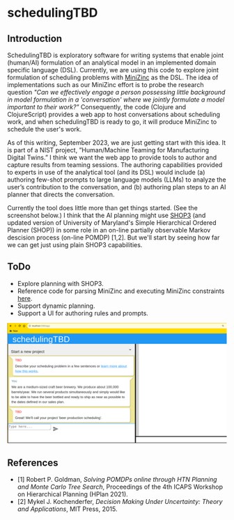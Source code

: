 # schedulingTBD

## Introduction

SchedulingTBD is exploratory software for writing systems that enable joint (human/AI) formulation of an analytical model in an implemented domain specific language (DSL).
Currently, we are using this code to explore joint formulation of scheduling problems with [MiniZinc](https://www.minizinc.org/) as the DSL.
The idea of implementations such as our MiniZinc effort is to probe the research question
*"Can we effectively engage a person possessing little background in model formulation in a 'conversation' where we jointly formulate a model important to their work?"*
Consequently, the code (Clojure and ClojureScript) provides a web app to host conversations about scheduling work, and when schedulingTBD is ready to go, it will produce MiniZinc to schedule the user's work.

As of this writing, September 2023, we are just getting start with this idea.
It is part of a NIST project, ”Human/Machine Teaming for Manufacturing Digital Twins.”
I think we want the web app to provide tools to author and capture results from teaming sessions.
The authoring capabilities provided to experts in use of the analytical tool (and its DSL) would include
(a) authoring few-shot prompts to large language models (LLMs) to analyze the user’s contribution to the conversation, and
(b) authoring plan steps to an AI planner that directs the conversation.

Currently the tool does little more than get things started.
(See the screenshot below.)
I think that the AI planning might use [SHOP3](https://github.com/shop-planner/shop3)
(and updated version of University of Maryland's Simple Hierarchical Ordered Planner (SHOP)) in some role in
an on-line partially observable Markov descision process (on-line POMDP) [1,2].
But we'll start by seeing how far we can get just using plain SHOP3 capabilities.

## ToDo
  - Explore planning with SHOP3.
  - Reference code for parsing MiniZinc and executing MiniZinc constraints [here](https://github.com/pdenno/minizinc-parser).
  - Support dynamic planning.
  - Support a UI for authoring rules and prompts.

![alt text](https://github.com/pdenno/schedulingTBD/blob/main/doc/SchedulingTBD-early.png?raw=true)


## References
  - [1] Robert P. Goldman, *Solving POMDPs online through HTN Planning and Monte Carlo Tree Search*, Proceedings of the 4th ICAPS Workshop on Hierarchical Planning (HPlan 2021).
  - [2] Mykel J. Kochenderfer, *Decision Making Under Uncertainty: Theory and Applications*, MIT Press, 2015.
